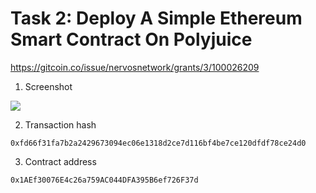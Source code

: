# Task 2: Deploy A Simple Ethereum Smart Contract On Polyjuice

https://gitcoin.co/issue/nervosnetwork/grants/3/100026209

1. Screenshot

![](./smart-contract-deployed.png)

2. Transaction hash
```
0xfd66f31fa7b2a2429673094ec06e1318d2ce7d116bf4be7ce120dfdf78ce24d0
```

3. Contract address
```
0x1AEf30076E4c26a759AC044DFA395B6ef726F37d
```
